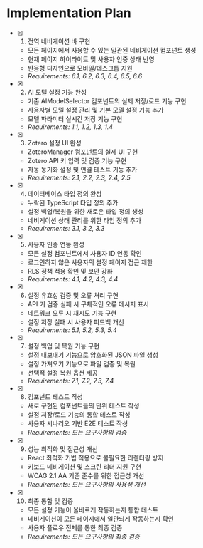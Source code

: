 # Implementation Plan

- [x] 1. 전역 네비게이션 바 구현
  - 모든 페이지에서 사용할 수 있는 일관된 네비게이션 컴포넌트 생성
  - 현재 페이지 하이라이트 및 사용자 인증 상태 반영
  - 반응형 디자인으로 모바일/데스크톱 지원
  - _Requirements: 6.1, 6.2, 6.3, 6.4, 6.5, 6.6_

- [x] 2. AI 모델 설정 기능 완성
  - 기존 AIModelSelector 컴포넌트의 실제 저장/로드 기능 구현
  - 사용자별 모델 설정 관리 및 기본 모델 설정 기능 추가
  - 모델 파라미터 실시간 저장 기능 구현
  - _Requirements: 1.1, 1.2, 1.3, 1.4_

- [x] 3. Zotero 설정 UI 완성
  - ZoteroManager 컴포넌트의 실제 UI 구현
  - Zotero API 키 입력 및 검증 기능 구현
  - 자동 동기화 설정 및 연결 테스트 기능 추가
  - _Requirements: 2.1, 2.2, 2.3, 2.4, 2.5_

- [x] 4. 데이터베이스 타입 정의 완성
  - 누락된 TypeScript 타입 정의 추가
  - 설정 백업/복원을 위한 새로운 타입 정의 생성
  - 네비게이션 상태 관리를 위한 타입 정의 추가
  - _Requirements: 3.1, 3.2, 3.3_

- [x] 5. 사용자 인증 연동 완성
  - 모든 설정 컴포넌트에서 사용자 ID 연동 확인
  - 로그인하지 않은 사용자의 설정 페이지 접근 제한
  - RLS 정책 적용 확인 및 보안 강화
  - _Requirements: 4.1, 4.2, 4.3, 4.4_

- [x] 6. 설정 유효성 검증 및 오류 처리 구현
  - API 키 검증 실패 시 구체적인 오류 메시지 표시
  - 네트워크 오류 시 재시도 기능 구현
  - 설정 저장 실패 시 사용자 피드백 개선
  - _Requirements: 5.1, 5.2, 5.3, 5.4_

- [x] 7. 설정 백업 및 복원 기능 구현
  - 설정 내보내기 기능으로 암호화된 JSON 파일 생성
  - 설정 가져오기 기능으로 파일 검증 및 복원
  - 선택적 설정 복원 옵션 제공
  - _Requirements: 7.1, 7.2, 7.3, 7.4_

- [x] 8. 컴포넌트 테스트 작성
  - 새로 구현된 컴포넌트들의 단위 테스트 작성
  - 설정 저장/로드 기능의 통합 테스트 작성
  - 사용자 시나리오 기반 E2E 테스트 작성
  - _Requirements: 모든 요구사항의 검증_

- [x] 9. 성능 최적화 및 접근성 개선
  - React 최적화 기법 적용으로 불필요한 리렌더링 방지
  - 키보드 네비게이션 및 스크린 리더 지원 구현
  - WCAG 2.1 AA 기준 준수를 위한 접근성 개선
  - _Requirements: 모든 요구사항의 사용성 개선_

- [x] 10. 최종 통합 및 검증
  - 모든 설정 기능이 올바르게 작동하는지 통합 테스트
  - 네비게이션이 모든 페이지에서 일관되게 작동하는지 확인
  - 사용자 플로우 전체를 통한 최종 검증
  - _Requirements: 모든 요구사항의 최종 검증_